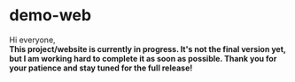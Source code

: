 # demo-web
Hi everyone,<br>
<strong>This project/website is currently in progress. It's not the final version yet, but I am working hard to complete it as soon as possible. Thank you for your patience and stay tuned for the full release!</strong>
